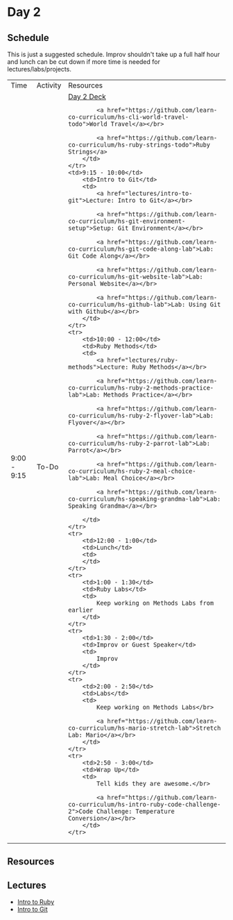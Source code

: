 # Day 2

## Schedule

This is just a suggested schedule. Improv shouldn't take up a full half hour and lunch can be cut down if more time is needed for lectures/labs/projects.

<table>
    <tr>
        <td>Time</td>
        <td>Activity</td>
        <td>Resources</td>
    </tr>
    <tr>
        <td>9:00 - 9:15</td>
        <td>To-Do</td>
        <td>
            <a href="https://docs.google.com/presentation/d/12UUR25OZ7OX5KROlIlgoiykaq7Za-9Ztn-BsXjtxCdA/edit#slide=id.p">Day 2 Deck</a></br>

            <a href="https://github.com/learn-co-curriculum/hs-cli-world-travel-todo">World Travel</a></br>

            <a href="https://github.com/learn-co-curriculum/hs-ruby-strings-todo">Ruby Strings</a>
        </td>
    </tr>
    <td>9:15 - 10:00</td>
        <td>Intro to Git</td>
        <td>
            <a href="lectures/intro-to-git">Lecture: Intro to Git</a></br>

            <a href="https://github.com/learn-co-curriculum/hs-git-environment-setup">Setup: Git Environment</a></br>

            <a href="https://github.com/learn-co-curriculum/hs-git-code-along-lab">Lab: Git Code Along</a></br>

            <a href="https://github.com/learn-co-curriculum/hs-git-website-lab">Lab: Personal Website</a></br>
            
            <a href="https://github.com/learn-co-curriculum/hs-github-lab">Lab: Using Git with Github</a></br>
        </td>
    </tr>
    <tr>
        <td>10:00 - 12:00</td>
        <td>Ruby Methods</td>
        <td>
            <a href="lectures/ruby-methods">Lecture: Ruby Methods</a></br>

            <a href="https://github.com/learn-co-curriculum/hs-ruby-2-methods-practice-lab">Lab: Methods Practice</a></br>

            <a href="https://github.com/learn-co-curriculum/hs-ruby-2-flyover-lab">Lab: Flyover</a></br>

            <a href="https://github.com/learn-co-curriculum/hs-ruby-2-parrot-lab">Lab: Parrot</a></br>

            <a href="https://github.com/learn-co-curriculum/hs-ruby-2-meal-choice-lab">Lab: Meal Choice</a></br>

            <a href="https://github.com/learn-co-curriculum/hs-speaking-grandma-lab">Lab: Speaking Grandma</a></br>

        </td>
    </tr>
    <tr>
        <td>12:00 - 1:00</td>
        <td>Lunch</td>
        <td>
        </td>
    </tr>
    <tr>
        <td>1:00 - 1:30</td>
        <td>Ruby Labs</td>
        <td>
            Keep working on Methods Labs from earlier
        </td>
    </tr>
    <tr>
        <td>1:30 - 2:00</td>
        <td>Improv or Guest Speaker</td>
        <td>
            Improv
        </td>
    </tr>
    <tr>
        <td>2:00 - 2:50</td>
        <td>Labs</td>
        <td>
            Keep working on Methods Labs</br>

            <a href="https://github.com/learn-co-curriculum/hs-mario-stretch-lab">Stretch Lab: Mario</a></br>
        </td>
    </tr>
    <tr>
        <td>2:50 - 3:00</td>
        <td>Wrap Up</td>
        <td>
            Tell kids they are awesome.</br>

            <a href="https://github.com/learn-co-curriculum/hs-intro-ruby-code-challenge-2">Code Challenge: Temperature Conversion</a></br>
        </td>
    </tr>
</table>


## Resources


## Lectures

- [Intro to Ruby](lectures/ruby-methods)
- [Intro to Git](lectures/intro-to-git)